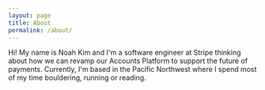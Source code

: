 ```yaml
---
layout: page
title: About
permalink: /about/
---
```


Hi! My name is Noah Kim and I'm a software engineer at Stripe thinking about how we can revamp our Accounts Platform to support the future of payments. Currently, I'm based in the Pacific Northwest where I spend most of my time bouldering, running or reading.